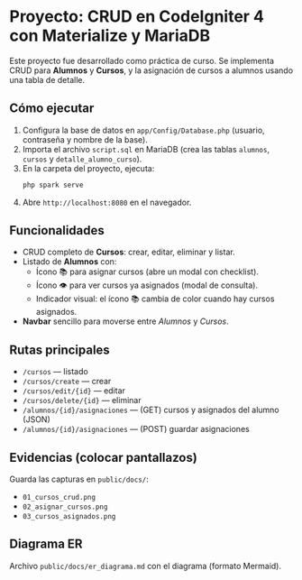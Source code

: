 # Proyecto: CRUD en CodeIgniter 4 con Materialize y MariaDB

Este proyecto fue desarrollado como práctica de curso. Se implementa CRUD para **Alumnos** y **Cursos**, y la asignación de cursos a alumnos usando una tabla de detalle.

## Cómo ejecutar
1. Configura la base de datos en `app/Config/Database.php` (usuario, contraseña y nombre de la base).
2. Importa el archivo `script.sql` en MariaDB (crea las tablas `alumnos`, `cursos` y `detalle_alumno_curso`).
3. En la carpeta del proyecto, ejecuta:
   ```bash
   php spark serve
   ```
4. Abre `http://localhost:8080` en el navegador.

## Funcionalidades
- CRUD completo de **Cursos**: crear, editar, eliminar y listar.
- Listado de **Alumnos** con:
  - Ícono 📚 para asignar cursos (abre un modal con checklist).
  - Ícono 👁️ para ver cursos ya asignados (modal de consulta).
  - Indicador visual: el ícono 📚 cambia de color cuando hay cursos asignados.
- **Navbar** sencillo para moverse entre *Alumnos* y *Cursos*.

## Rutas principales
- `/cursos` — listado
- `/cursos/create` — crear
- `/cursos/edit/{id}` — editar
- `/cursos/delete/{id}` — eliminar
- `/alumnos/{id}/asignaciones` — (GET) cursos y asignados del alumno (JSON)
- `/alumnos/{id}/asignaciones` — (POST) guardar asignaciones

## Evidencias (colocar pantallazos)
Guarda las capturas en `public/docs/`:
- `01_cursos_crud.png`
- `02_asignar_cursos.png`
- `03_cursos_asignados.png`

## Diagrama ER
Archivo `public/docs/er_diagrama.md` con el diagrama (formato Mermaid).
